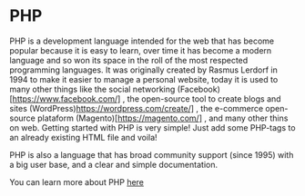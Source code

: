# PHP

PHP is a development language intended for the web that has become popular because it is easy to learn, over time it has become a modern language and so won its space in the roll of the most respected programming languages. It was originally created by Rasmus Lerdorf in 1994 to make it easier to manage a personal website, today it is used to many other things like the social networking (Facebook)[https://www.facebook.com/] , the open-source tool to create blogs and sites (WordPress)https://wordpress.com/create/] , the e-commerce open-source plataform (Magento)[https://magento.com/] , and many other thins on web. Getting started with PHP is very simple! Just add some PHP-tags to an already existing HTML file and voila!

PHP is also a language that has broad community support (since 1995) with a big user base, and a clear and simple documentation.

You can learn more about PHP [here](http://php.net/manual/en/intro-whatis.php)
